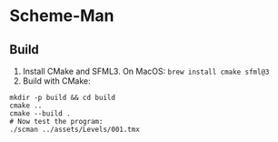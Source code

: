 
# Scheme-Man

## Build

1. Install CMake and SFML3. On MacOS: `brew install cmake sfml@3`
2. Build with CMake:

```shell
mkdir -p build && cd build
cmake ..
cmake --build .
# Now test the program:
./scman ../assets/Levels/001.tmx
```
